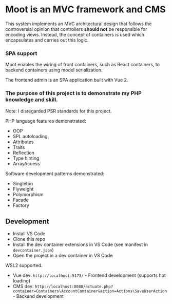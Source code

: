 # Moot is an MVC framework and CMS
This system implements an MVC architectural design that follows the controversial opinion that controllers **should not** be responsible for encoding views. Instead, the concept of containers is used which encapsulates and carries out this logic.

### SPA support
Moot enables the wiring of front containers, such as React containers, to backend containers using model serialization.

The frontend admin is an SPA application built with Vue 2.

### The purpose of this project is to demonstrate my PHP knowledge and skill.
Note: I disregarded PSR standards for this project.

PHP language features demonstrated:
- OOP
- SPL autoloading
- Attributes
- Traits
- Reflection
- Type hinting
- ArrayAccess
  
Software development patterns demonstrated:
- Singleton
- Flyweight
- Polymorphism
- Facade
- Factory

## Development
- Install VS Code
- Clone this repo
- Install the dev container extensions in VS Code (see manifest in `devcontainer.json`)
- Open the project in a dev container in VS Code

WSL2 supported.

- Vue dev: `http://localhost:5173/` - Frontend development (supports hot loading)
- CMS dev: `http://localhost:8080/actuate.php?container=Containers\AccountContainer&action=Actions\SaveUserAction` - Backend development
